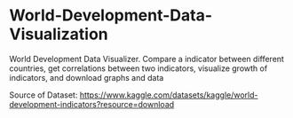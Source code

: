 # World-Development-Data-Visualization
World Development Data Visualizer. Compare a indicator between different countries, get correlations between two indicators, visualize growth of indicators, and download graphs and data

Source of Dataset: https://www.kaggle.com/datasets/kaggle/world-development-indicators?resource=download
